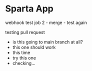 # Sparta App

webhook test
job 2 - merge - test
again

testing pull request
- is this going to main branch at all?
- this one should work
- this time
- try this one
- checking...
